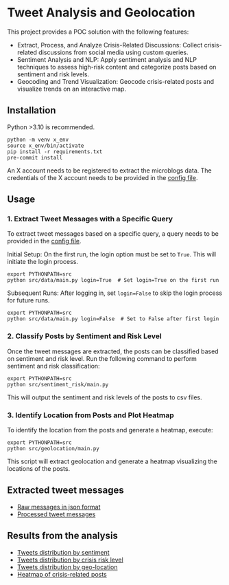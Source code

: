 # Tweet Analysis and Geolocation

This project provides a POC solution with the following features:

* Extract, Process, and Analyze Crisis-Related Discussions: Collect crisis-related discussions from social media using custom queries.
* Sentiment Analysis and NLP: Apply sentiment analysis and NLP techniques to assess high-risk content and categorize posts based on sentiment and risk levels.
* Geocoding and Trend Visualization: Geocode crisis-related posts and visualize trends on an interactive map.

## Installation
Python >3.10 is recommended.

```
python -m venv x_env
source x_env/bin/activate
pip install -r requirements.txt
pre-commit install
```

An X account needs to be registered to extract the microblogs data. The credentials of the X account needs to be provided in the [config file](config/config.yaml).

## Usage

### 1. Extract Tweet Messages with a Specific Query
To extract tweet messages based on a specific query, a query needs to be provided in the [config file](config/config.yaml).

Initial Setup: On the first run, the login option must be set to `True`. This will initiate the login process.
```
export PYTHONPATH=src
python src/data/main.py login=True  # Set login=True on the first run
```

Subsequent Runs: After logging in, set `login=False` to skip the login process for future runs.
```
export PYTHONPATH=src
python src/data/main.py login=False  # Set to False after first login
```

### 2. Classify Posts by Sentiment and Risk Level
Once the tweet messages are extracted, the posts can be classified based on sentiment and risk level. Run the following command to perform sentiment and risk classification:
```
export PYTHONPATH=src
python src/sentiment_risk/main.py
```
This will output the sentiment and risk levels of the posts to csv files.

### 3. Identify Location from Posts and Plot Heatmap
To identify the location from the posts and generate a heatmap, execute:
```
export PYTHONPATH=src
python src/geolocation/main.py
```
This script will extract geolocation and generate a heatmap visualizing the locations of the posts.

## Extracted tweet messages
* [Raw messages in json format](raw/)
* [Processed tweet messages](data/tweets.csv)

## Results from the analysis
* [Tweets distribution by sentiment](data/distribution_by_sentiment.csv)
* [Tweets distribution by crisis risk level](data/distribution_by_risk_level.csv)
* [Tweets distribution by geo-location](data/distribution_by_location.csv)
* [Heatmap of crisis-related posts](data/heatmap.png)
